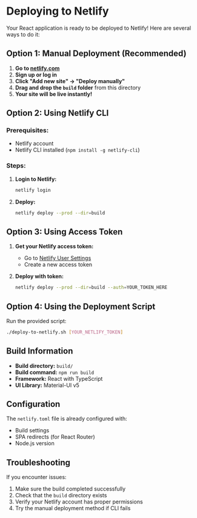 # Deploying to Netlify

Your React application is ready to be deployed to Netlify! Here are several ways to do it:

## Option 1: Manual Deployment (Recommended)

1. **Go to [netlify.com](https://netlify.com)**
2. **Sign up or log in**
3. **Click "Add new site" → "Deploy manually"**
4. **Drag and drop the `build` folder** from this directory
5. **Your site will be live instantly!**

## Option 2: Using Netlify CLI

### Prerequisites:
- Netlify account
- Netlify CLI installed (`npm install -g netlify-cli`)

### Steps:
1. **Login to Netlify:**
   ```bash
   netlify login
   ```

2. **Deploy:**
   ```bash
   netlify deploy --prod --dir=build
   ```

## Option 3: Using Access Token

1. **Get your Netlify access token:**
   - Go to [Netlify User Settings](https://app.netlify.com/user/settings/tokens)
   - Create a new access token

2. **Deploy with token:**
   ```bash
   netlify deploy --prod --dir=build --auth=YOUR_TOKEN_HERE
   ```

## Option 4: Using the Deployment Script

Run the provided script:
```bash
./deploy-to-netlify.sh [YOUR_NETLIFY_TOKEN]
```

## Build Information

- **Build directory:** `build/`
- **Build command:** `npm run build`
- **Framework:** React with TypeScript
- **UI Library:** Material-UI v5

## Configuration

The `netlify.toml` file is already configured with:
- Build settings
- SPA redirects (for React Router)
- Node.js version

## Troubleshooting

If you encounter issues:
1. Make sure the build completed successfully
2. Check that the `build` directory exists
3. Verify your Netlify account has proper permissions
4. Try the manual deployment method if CLI fails
